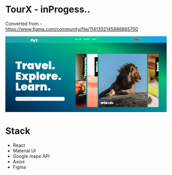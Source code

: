 # TourX - inProgess..

Converted from - https://www.figma.com/community/file/1141302145886865700

![Demo](./readme/Screen%20Shot%202022-08-27%20at%2016.01.38.png)

# Stack
- React 
- Material UI
- Google mape API
- Axios
- Figma
